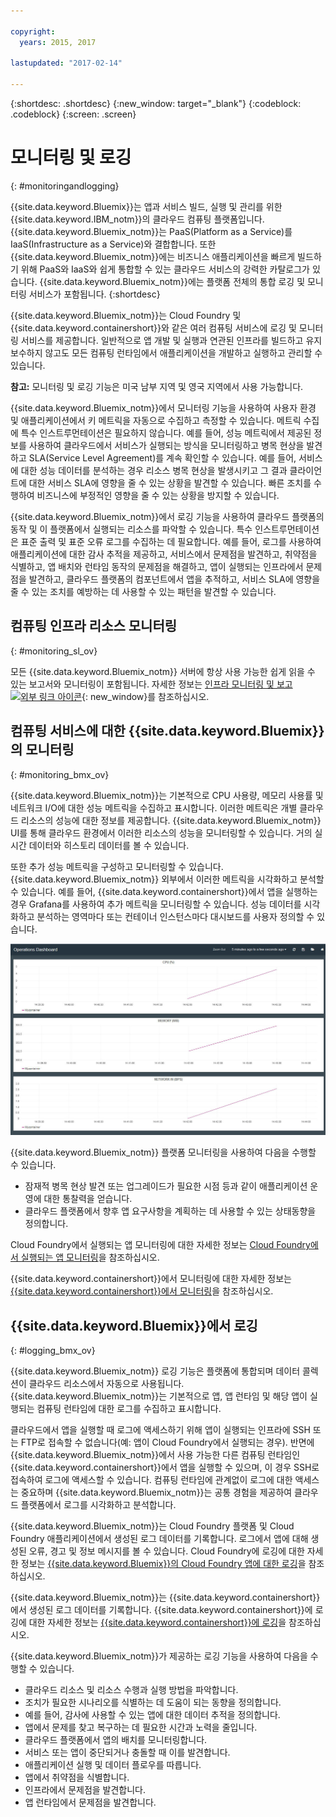 ```yaml
---

copyright:
  years: 2015, 2017

lastupdated: "2017-02-14"

---
```



{:shortdesc: .shortdesc}
{:new_window: target="_blank"}
{:codeblock: .codeblock}
{:screen: .screen}

# 모니터링 및 로깅
{: #monitoringandlogging}

{{site.data.keyword.Bluemix}}는 앱과 서비스 빌드, 실행 및 관리를 위한 {{site.data.keyword.IBM_notm}}의 클라우드 컴퓨팅 플랫폼입니다. {{site.data.keyword.Bluemix_notm}}는 PaaS(Platform as a Service)를 IaaS(Infrastructure as a Service)와 결합합니다. 또한 {{site.data.keyword.Bluemix_notm}}에는 비즈니스 애플리케이션을 빠르게 빌드하기 위해 PaaS와 IaaS와 쉽게 통합할 수 있는 클라우드 서비스의 강력한 카탈로그가 있습니다. {{site.data.keyword.Bluemix_notm}}에는 플랫폼 전체의 통합 로깅 및 모니터링 서비스가 포함됩니다.
{:shortdesc}

{{site.data.keyword.Bluemix_notm}}는 Cloud Foundry 및 {{site.data.keyword.containershort}}와 같은 여러 컴퓨팅 서비스에 로깅 및 모니터링 서비스를 제공합니다. 일반적으로 앱 개발 및 실행과 연관된 인프라를 빌드하고 유지보수하지 않고도 모든 컴퓨팅 런타임에서 애플리케이션을 개발하고 실행하고 관리할 수 있습니다. 

**참고:** 모니터링 및 로깅 기능은 미국 남부 지역 및 영국 지역에서 사용 가능합니다.

{{site.data.keyword.Bluemix_notm}}에서 모니터링 기능을 사용하여 사용자 환경 및 애플리케이션에서 키 메트릭을 자동으로 수집하고 측정할 수 있습니다. 메트릭 수집에 특수 인스트루먼테이션은 필요하지 않습니다. 예를 들어, 성능 메트릭에서 제공된 정보를 사용하여 클라우드에서 서비스가 실행되는 방식을 모니터링하고 병목 현상을 발견하고 SLA(Service Level Agreement)를 계속 확인할 수 있습니다. 예를 들어, 서비스에 대한 성능 데이터를 분석하는 경우 리소스 병목 현상을 발생시키고 그 결과 클라이언트에 대한 서비스 SLA에 영향을 줄 수 있는 상황을 발견할 수 있습니다. 빠른 조치를 수행하여 비즈니스에 부정적인 영향을 줄 수 있는 상황을 방지할 수 있습니다.  

{{site.data.keyword.Bluemix_notm}}에서 로깅 기능을 사용하여 클라우드 플랫폼의 동작 및 이 플랫폼에서 실행되는 리소스를 파악할 수 있습니다. 특수 인스트루먼테이션은 표준 출력 및 표준 오류 로그를 수집하는 데 필요합니다. 예를 들어, 로그를 사용하여 애플리케이션에 대한 감사 추적을 제공하고, 서비스에서 문제점을 발견하고, 취약점을 식별하고, 앱 배치와 런타임 동작의 문제점을 해결하고, 앱이 실행되는 인프라에서 문제점을 발견하고, 클라우드 플랫폼의 컴포넌트에서 앱을 추적하고, 서비스 SLA에 영향을 줄 수 있는 조치를 예방하는 데 사용할 수 있는 패턴을 발견할 수 있습니다.

## 컴퓨팅 인프라 리소스 모니터링
{: #monitoring_sl_ov}

모든 {{site.data.keyword.Bluemix_notm}} 서버에 항상 사용 가능한 쉽게 읽을 수 있는 보고서와 모니터링이 포함됩니다. 자세한 정보는 [인프라 모니터링 및 보고 ![외부 링크 아이콘](../icons/launch-glyph.svg "외부 링크 아이콘")](https://www.ibm.com/cloud-computing/bluemix/infrastructure-monitoring){: new_window}를 참조하십시오.


## 컴퓨팅 서비스에 대한 {{site.data.keyword.Bluemix}}의 모니터링
{: #monitoring_bmx_ov}

{{site.data.keyword.Bluemix_notm}}는 기본적으로 CPU 사용량, 메모리 사용률 및 네트워크 I/O에 대한 성능 메트릭을 수집하고 표시합니다. 이러한 메트릭은 개별 클라우드 리소스의 성능에 대한 정보를 제공합니다. {{site.data.keyword.Bluemix_notm}} UI를 통해 클라우드 환경에서 이러한 리소스의 성능을 모니터링할 수 있습니다. 거의 실시간 데이터와 히스토리 데이터를 볼 수 있습니다.
 

또한 추가 성능 메트릭을 구성하고 모니터링할 수 있습니다. {{site.data.keyword.Bluemix_notm}} 외부에서 이러한 메트릭을 시각화하고 분석할 수 있습니다. 예를 들어, {{site.data.keyword.containershort}}에서 앱을 실행하는 경우 Grafana를 사용하여 추가 메트릭을 모니터링할 수 있습니다. 성능 데이터를 시각화하고 분석하는 영역마다 또는 컨테이너 인스턴스마다 대시보드를 사용자 정의할 수 있습니다.

![{{site.data.keyword.Bluemix_notm}}에서 실행 중인 컨테이너의 Grafana 모니터링 보기](images/monitoring_default_container_grafana_view.jpg)

{{site.data.keyword.Bluemix_notm}} 플랫폼 모니터링을 사용하여 다음을 수행할 수 있습니다.

* 잠재적 병목 현상 발견 또는 업그레이드가 필요한 시점 등과 같이 애플리케이션 운영에 대한 통찰력을 얻습니다. 
* 클라우드 플랫폼에서 향후 앱 요구사항을 계획하는 데 사용할 수 있는 상태동향을 정의합니다.

Cloud Foundry에서 실행되는 앱 모니터링에 대한 자세한 정보는 [Cloud Foundry에서 실행되는 앱 모니터링](monitoring_cf_apps.html#monitoring_bluemix_apps)을 참조하십시오.

{{site.data.keyword.containershort}}에서 모니터링에 대한 자세한 정보는 [{{site.data.keyword.containershort}}에서 모니터링](/docs/containers/monitoringandlogging/container_ml_monitor.html#container_ml_monitor)을 참조하십시오.   

## {{site.data.keyword.Bluemix}}에서 로깅
{: #logging_bmx_ov}

{{site.data.keyword.Bluemix_notm}} 로깅 기능은 플랫폼에 통합되며 데이터 콜렉션이 클라우드 리소스에서 자동으로 사용됩니다. {{site.data.keyword.Bluemix_notm}}는 기본적으로 앱, 앱 런타임 및 해당 앱이 실행되는 컴퓨팅 런타임에 대한 로그를 수집하고 표시합니다.
 

클라우드에서 앱을 실행할 때 로그에 액세스하기 위해 앱이 실행되는 인프라에 SSH 또는 FTP로 접속할 수 없습니다(예: 앱이 Cloud Foundry에서 실행되는 경우). 반면에 {{site.data.keyword.Bluemix_notm}}에서 사용 가능한 다른 컴퓨팅 런타임인 {{site.data.keyword.containershort}}에서 앱을 실행할 수 있으며, 이 경우 SSH로 접속하여 로그에 액세스할 수 있습니다. 컴퓨팅 런타임에 관계없이 로그에 대한 액세스는 중요하며 {{site.data.keyword.Bluemix_notm}}는 공통 경험을 제공하여 클라우드 플랫폼에서 로그를 시각화하고 분석합니다.

{{site.data.keyword.Bluemix_notm}}는 Cloud Foundry 플랫폼 및 Cloud Foundry 애플리케이션에서 생성된 로그 데이터를 기록합니다. 로그에서 앱에 대해 생성된 오류, 경고 및 정보 메시지를 볼 수 있습니다. Cloud Foundry에 로깅에 대한 자세한 정보는 [{{site.data.keyword.Bluemix}}의 Cloud Foundry 앱에 대한 로깅](logging_cf_apps.html#logging_bluemix_cf_apps)을 참조하십시오.

{{site.data.keyword.Bluemix_notm}}는 {{site.data.keyword.containershort}}에서 생성된 로그 데이터를 기록합니다. {{site.data.keyword.containershort}}에 로깅에 대한 자세한 정보는 [{{site.data.keyword.containershort}}에 로깅](/docs/containers/monitoringandlogging/container_ml_logs.html#container_ml_logs)을 참조하십시오.   


{{site.data.keyword.Bluemix_notm}}가 제공하는 로깅 기능을 사용하여 다음을 수행할 수 있습니다.

* 클라우드 리소스 및 리소스 수행과 실행 방법을 파악합니다.
* 조치가 필요한 시나리오를 식별하는 데 도움이 되는 동향을 정의합니다.
* 예를 들어, 감사에 사용할 수 있는 앱에 대한 데이터 추적을 정의합니다.
* 앱에서 문제를 찾고 복구하는 데 필요한 시간과 노력을 줄입니다. 
* 클라우드 플랫폼에서 앱의 배치를 모니터링합니다.
* 서비스 또는 앱이 중단되거나 충돌할 때 이를 발견합니다.
* 애플리케이션 실행 및 데이터 플로우를 따릅니다.
* 앱에서 취약점을 식별합니다.
* 인프라에서 문제점을 발견합니다.
* 앱 런타임에서 문제점을 발견합니다.


